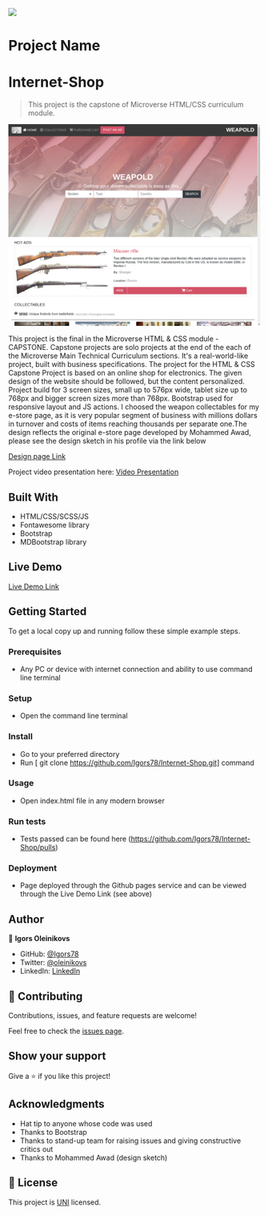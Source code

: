 
![](https://img.shields.io/badge/Microverse-blueviolet)

# Project Name
# Internet-Shop
> This project is the capstone of Microverse HTML/CSS curriculum module.

![screenshot](./assets/img/screenshot.png)

This project is the final in the Microverse HTML & CSS module - CAPSTONE. Capstone projects are solo projects at the end of the each of the Microverse Main Technical Curriculum sections. It's a real-world-like project, built with business specifications. The project for the HTML & CSS Capstone Project is based on an online shop for electronics. The given design of the website should be followed, but the content personalized. Project build for 3 screen sizes, small up to 576px wide, tablet size up to 768px and bigger screen sizes more than 768px. Bootstrap used for responsive layout and JS actions.
I choosed the weapon collectables for my e-store page, as it is very popular segment of business with millions dollars in turnover and costs of items reaching thousands per separate one.The design reflects the original e-store page developed by Mohammed Awad, please see the design sketch in his profile via the link below

[Design page Link](https://www.behance.net/gallery/24796463/ZATTIX)

Project video presentation here:
[Video Presentation](https://drive.google.com/file/d/1Um8yqWg2SMsyOGK7QdTAFVgQ2FoICFVC/view)

## Built With

- HTML/CSS/SCSS/JS
- Fontawesome library
- Bootstrap
- MDBootstrap library

## Live Demo

[Live Demo Link](https://igors78.github.io/Internet-Shop/)

## Getting Started





To get a local copy up and running follow these simple example steps.

### Prerequisites
- Any PC or device with internet connection and ability to use command line terminal
### Setup
- Open the command line terminal
### Install
- Go to your preferred directory
- Run [ git clone https://github.com/Igors78/Internet-Shop.git] command
### Usage
- Open index.html file in any modern browser
### Run tests
- Tests passed can be found here (https://github.com/Igors78/Internet-Shop/pulls)
### Deployment
- Page deployed through the Github pages service and can be viewed through the Live Demo Link (see above)


## Author

👤 **Igors Oleinikovs**

- GitHub: [@Igors78](https://github.com/Igors78)
- Twitter: [@oleinikovs](https://twitter.com/oleinikovs)
- LinkedIn: [LinkedIn](https://www.linkedin.com/in/igors-oleinikovs-17a10958/)

## 🤝 Contributing

Contributions, issues, and feature requests are welcome!

Feel free to check the [issues page](https://github.com/Igors78/Internet-Shop/issues).

## Show your support

Give a ⭐️ if you like this project!

## Acknowledgments

- Hat tip to anyone whose code was used
- Thanks to Bootstrap
- Thanks to stand-up team for raising issues and giving constructive critics out
- Thanks to Mohammed Awad (design sketch)

## 📝 License

This project is [UNI](LICENSE) licensed.